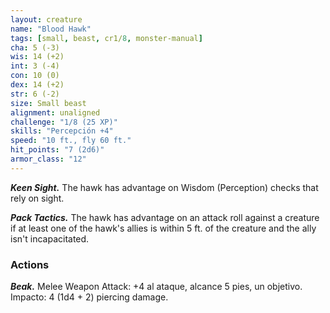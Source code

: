 ```yaml
---
layout: creature
name: "Blood Hawk"
tags: [small, beast, cr1/8, monster-manual]
cha: 5 (-3)
wis: 14 (+2)
int: 3 (-4)
con: 10 (0)
dex: 14 (+2)
str: 6 (-2)
size: Small beast
alignment: unaligned
challenge: "1/8 (25 XP)"
skills: "Percepción +4"
speed: "10 ft., fly 60 ft."
hit_points: "7 (2d6)"
armor_class: "12"
---
```


***Keen Sight.*** The hawk has advantage on Wisdom (Perception) checks that rely on sight.

***Pack Tactics.*** The hawk has advantage on an attack roll against a creature if at least one of the hawk's allies is within 5 ft. of the creature and the ally isn't incapacitated.

### Actions

***Beak.*** Melee Weapon Attack: +4 al ataque, alcance 5 pies, un objetivo. Impacto: 4 (1d4 + 2) piercing damage.